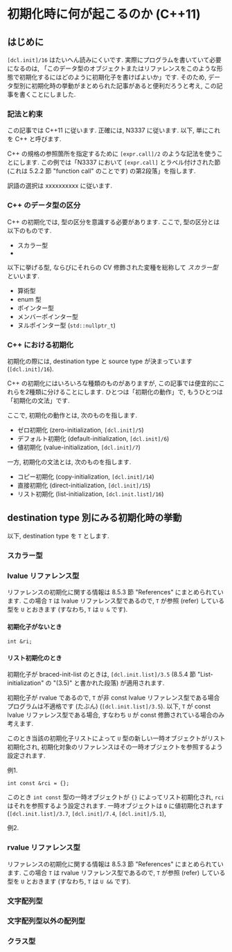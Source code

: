 # 初期化時に何が起こるのか (C++11)

## はじめに

`[dcl.init]/16` はたいへん読みにくいです.
実際にプログラムを書いていて必要になるのは,
「このデータ型のオブジェクトまたはリファレンスをこのような形態で初期化するにはどのように初期化子を書けばよいか」です.
そのため, データ型別に初期化時の挙動がまとめられた記事があると便利だろうと考え,
この記事を書くことにしました.

### 記法と約束

この記事では C++11 に従います.
正確には, N3337 に従います.
以下, 単にこれを C++ と呼びます.

C++ の規格の参照箇所を指定するために `[expr.call]/2` のような記法を使うことにします.
この例では「N3337 において `[expr.call]` とラベル付けされた節 (これは 5.2.2 節 "function call" のことです) の第2段落」を指します.

訳語の選択は xxxxxxxxxx に従います.

### C++ のデータ型の区分

C++ の初期化では, 型の区分を意識する必要があります.
ここで, 型の区分とは以下のものです.

* スカラー型
*

以下に挙げる型, ならびにそれらの CV 修飾された変種を総称して *スカラー型* といいます.

* 算術型
* enum 型
* ポインター型
* メンバーポインター型
* ヌルポインター型 (`std::nullptr_t`)

### C++ における初期化

初期化の際には, destination type と source type が決まっています (`[dcl.init]/16`).

C++ の初期化にはいろいろな種類のものがありますが,
この記事では便宜的にこれらを2種類に分けることにします.
ひとつは「初期化の動作」で, もうひとつは「初期化の文法」です.

ここで, 初期化の動作とは, 次のものを指します.

* ゼロ初期化 (zero-initialization, `[dcl.init]/5`)
* デフォルト初期化 (default-initialization, `[dcl.init]/6`)
* 値初期化 (value-initialization, `[dcl.init]/7`)

一方, 初期化の文法とは, 次のものを指します.

* コピー初期化 (copy-initialization, `[dcl.init]/14`)
* 直接初期化 (direct-initialization, `[dcl.init]/15`)
* リスト初期化 (list-initialization, `[dcl.init.list]/16`)

## destination type 別にみる初期化時の挙動

以下, destination type を `T` とします.

### スカラー型

### lvalue リファレンス型

リファレンスの初期化に関する情報は 8.5.3 節 "References" にまとめられています.
この場合 `T` は lvalue リファレンス型であるので,
`T` が参照 (refer) している型を `U` とおきます
(すなわち, `T` は `U &` です).

#### 初期化子がないとき

```
int &ri;
```

#### リスト初期化のとき

初期化子が braced-init-list のときは,
`[dcl.init.list]/3.5` (8.5.4 節 "List-initialization" の "(3.5)" と書かれた段落) が適用されます.

初期化子が rvalue であるので,
`T` が非 const lvalue リファレンス型である場合プログラムは不適格です (たぶん) (`[dcl.init.list]/3.5`).
以下, `T` が const lvalue リファレンス型である場合, すなわち `U` が const 修飾されている場合のみ考えます.

このとき当該の初期化子リストによって `U` 型の新しい一時オブジェクトがリスト初期化され,
初期化対象のリファレンスはその一時オブジェクトを参照するよう設定されます.

例1.

```
int const &rci = {};
```

このとき `int const` 型の一時オブジェクトが `{}` によってリスト初期化され,
`rci` はそれを参照するよう設定されます.
一時オブジェクトは `0` に値初期化されます (`[dcl.init.list]/3.7`, `[dcl.init]/7.4`, `[dcl.init]/5.1`),

例2.

### rvalue リファレンス型

リファレンスの初期化に関する情報は 8.5.3 節 "References" にまとめられています.
この場合 `T` は rvalue リファレンス型であるので,
`T` が参照 (refer) している型を `U` とおきます
(すなわち, `T` は `U &&` です).

### 文字配列型

### 文字配列型以外の配列型

### クラス型
